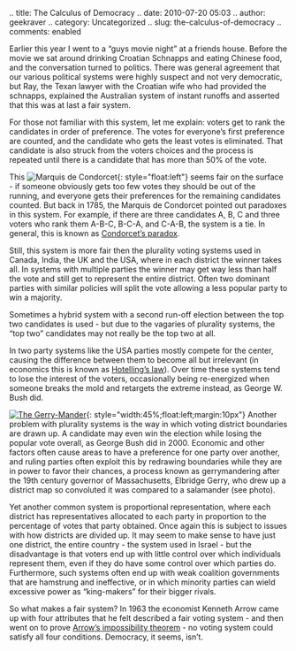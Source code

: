 .. title: The Calculus of Democracy
.. date: 2010-07-20 05:03
.. author: geekraver
.. category: Uncategorized
.. slug: the-calculus-of-democracy
.. comments: enabled

Earlier this year I went to a “guys movie night” at a friends house.
Before the movie we sat around drinking Croatian Schnapps and eating
Chinese food, and the conversation turned to politics. There was general
agreement that our various political systems were highly suspect and not
very democratic, but Ray, the Texan lawyer with the Croatian wife who
had provided the schnapps, explained the Australian system of instant
runoffs and asserted that this was at last a fair system.

For those not familiar with this system, let me explain: voters get to
rank the candidates in order of preference. The votes for everyone’s
first preference are counted, and the candidate who gets the least votes
is eliminated. That candidate is also struck from the voters choices and
the process is repeated until there is a candidate that has more than
50% of the vote.

This ![Marquis de
Condorcet](/images/Marquis_de_condorcet_hd.jpg "Marquis de Condorcet"){: style="float:left"}
seems fair on the surface - if someone obviously gets too few votes they
should be out of the running, and everyone gets their preferences for
the remaining candidates counted. But back in 1785, the Marquis de
Condorcet pointed out paradoxes in this system. For example, if there
are three candidates A, B, C and three voters who rank them A-B-C,
B-C-A, and C-A-B, the system is a tie. In general, this is known as
[Condorcet’s paradox](http://en.wikipedia.org/wiki/Voting_paradox).

Still, this system is more fair then the plurality voting systems used
in Canada, India, the UK and the USA, where in each district the winner
takes all. In systems with multiple parties the winner may get way less
than half the vote and still get to represent the entire district. Often
two dominant parties with similar policies will split the vote allowing
a less popular party to win a majority.

Sometimes a hybrid system with a second run-off election between the top
two candidates is used - but due to the vagaries of plurality systems,
the “top two” candidates may not really be the top two at all.

In two party systems like the USA parties mostly compete for the center,
causing the difference between them to become all but irrelevant (in
economics this is known as [Hotelling’s
law](http://en.wikipedia.org/wiki/Hotelling%27s_law)). Over time these
systems tend to lose the interest of the voters, occasionally being
re-energized when someone breaks the mold and retargets the extreme
instead, as George W. Bush did.

[![The
Gerry-Mander](/images/573px-The_Gerry-Mander_Edit.png "The Gerry-Mander")](/images/The_Gerry-Mander_Edit.png){: style="width:45%;float:left;margin:10px"}
Another
problem with plurality systems is the way in which voting district
boundaries are drawn up. A candidate may even win the election while
losing the popular vote overall, as George Bush did in 2000. Economic
and other factors often cause areas to have a preference for one party
over another, and ruling parties often exploit this by redrawing
boundaries while they are in power to favor their chances, a process
known as gerrymandering after the 19th century governor of
Massachusetts, Elbridge Gerry, who drew up a district map so convoluted
it was compared to a salamander (see photo).

Yet another common system is proportional representation, where each
district has representatives allocated to each party in proportion to
the percentage of votes that party obtained. Once again this is subject
to issues with how districts are divided up. It may seem to make sense
to have just one district, the entire country - the system used in
Israel - but the disadvantage is that voters end up with little control
over which individuals represent them, even if they do have some control
over which parties do. Furthermore, such systems often end up with weak
coalition governments that are hamstrung and ineffective, or in which
minority parties can wield excessive power as “king-makers” for their
bigger rivals.

So what makes a fair system? In 1963 the economist Kenneth Arrow came up
with four attributes that he felt described a fair voting system - and
then went on to prove [Arrow’s impossibility
theorem](http://en.wikipedia.org/wiki/Arrow's_impossibility_theorem) -
no voting system could satisfy all four conditions. Democracy, it seems,
isn’t.
